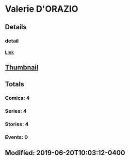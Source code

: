 # Valerie  D'ORAZIO 
## Details
### detail
#### [Link](http://marvel.com/comics/creators/9643/valerie_dorazio?utm_campaign=apiRef&utm_source=225578a89fc76f3d20fbffda5d17a88d)
## [Thumbnail](http://i.annihil.us/u/prod/marvel/i/mg/a/00/4bfc2b67b7787.jpg)
## Totals
### Comics: 4
### Series: 4
### Stories: 4
### Events: 0
## Modified: 2019-06-20T10:03:12-0400